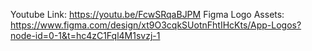 Youtube Link: https://youtu.be/FcwSRqaBJPM
Figma Logo Assets: https://www.figma.com/design/xt9O3cqkSUotnFhtIHcKts/App-Logos?node-id=0-1&t=hc4zC1Fql4M1svzj-1
